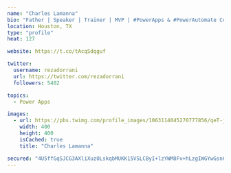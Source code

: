 ```yaml
---
name: "Charles Lamanna"
bio: "Father | Speaker | Trainer | MVP | #PowerApps & #PowerAutomate Community Super User | YouTuber Right-pointing triangle http://youtube.com/c/rezadorrani | Learn - Share - Clockwise rightwards and leftwards open circle arrows"
location: Houston, TX
type: "profile"
heat: 127

website: https://t.co/tAcqSdqguf

twitter:
  username: rezadorrani
  url: https://twitter.com/rezadorrani
  followers: 5402

topics:
  - Power Apps

images:
  - url: https://pbs.twimg.com/profile_images/1063114045270777856/qeT-jpWr_400x400.jpg
    width: 400
    height: 400
    isCached: true
    title: "Charles Lamanna"

secured: "4U5ffGqSJCG3AXliXuzOLskqbMUKK15VSLCByI+lzYWM8Fv+hLzgIWGYwGsn6mI//Oshot3CEIAJQSzFk5Ej7T4zNCtH8lXI5X8DCxOiMbUl/M/vaWF8DLG42Th2b0AEG4sR6Vrlnp6P9tChHlptYA00aGvQ4+HXvy3QxzbO6cljhETLzLXxG2eNafYo/fanhfv3WJ6CCH8hQd/W2qh21JtRctHjH/EfLSsnlXPaoX5b1JQ1EMlh9MPNefmDsrA+Z2rba8mta3wM/BuVkke7z7NH03u4olSTKbZibSpBeJ+UTjYm0WhlLpMzvDN0qLjmwetzaIqFDHgq1gdYkDGUIoblcWRhPHUqxpW6Bwc3fDD9R0qPStaa0YJBbekZVl5dNf4g07xlS1341tTe9QsUBSMDT4zCpj5zk13T1TqYAj0=;93+JUJxih+iP3/ygowcd/w=="
---
```


